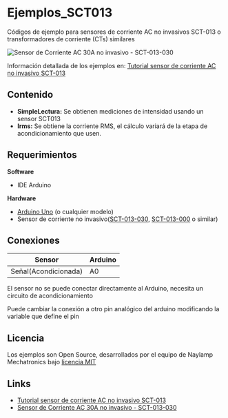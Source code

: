 # Ejemplos_SCT013
Códigos de ejemplo para sensores de corriente AC no invasivos SCT-013 o transformadores de corriente (CTs) similares

![Sensor de Corriente AC 30A no invasivo - SCT-013-030](https://naylampmechatronics.com/449-large_default/sensor-de-corriente-ac-30a-no-invasivo-sct-013-030.jpg)

Información detallada de los ejemplos en: [Tutorial sensor de corriente AC no invasivo SCT-013](https://naylampmechatronics.com/blog/51_tutorial-sensor-de-corriente-ac-no-invasivo-s.html)

## Contenido
* **SimpleLectura:**  Se obtienen mediciones de intensidad usando un sensor SCT013
* **Irms:** Se obtiene la corriente RMS, el cálculo variará de la etapa de acondicionamiento que usen.

## Requerimientos
 **Software**
  * IDE Arduino
  
 **Hardware**
  * [Arduino Uno](https://naylampmechatronics.com/arduino-tarjetas/8-arduino-uno-r3.html) (o cualquier modelo)
  * Sensor de corriente no invasivo([SCT-013-030](https://naylampmechatronics.com/sensores-corriente-voltaje/154-sensor-de-corriente-ac-30a-no-invasivo-sct-013-030.html), [SCT-013-000](https://naylampmechatronics.com/sensores-corriente-voltaje/227-sensor-de-corriente-ac-100a-no-invasivo-sct-013-000.html) o similar)
  
## Conexiones
  Sensor | Arduino
  ----------------------|-------  
   Señal(Acondicionada) | A0
  
  El sensor no se puede conectar directamente al Arduino, necesita un circuito de acondicionamiento
  
  Puede cambiar la conexión a otro pin analógico del arduino modificando la variable que define el pin

## Licencia
Los ejemplos son Open Source, desarrollados por el equipo de Naylamp Mechatronics bajo [licencia MIT](LICENSE)
 
## Links 
 * [Tutorial sensor de corriente AC no invasivo SCT-013](https://naylampmechatronics.com/blog/51_tutorial-sensor-de-corriente-ac-no-invasivo-s.html)
 * [Sensor de Corriente AC 30A no invasivo - SCT-013-030](https://naylampmechatronics.com/sensores-corriente-voltaje/154-sensor-de-corriente-ac-30a-no-invasivo-sct-013-030.html)
